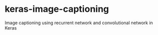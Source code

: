 # keras-image-captioning
Image captioning using recurrent network and convolutional network in Keras
